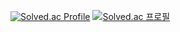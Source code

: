 [![Solved.ac Profile](http://mazassumnida.wtf/api/v2/generate_badge?boj=windseed71)](https://solved.ac/windseed71/)
[![Solved.ac 프로필](http://mazassumnida.wtf/api/generate_badge?boj=windseed71)](https://solved.ac/windseed71)
